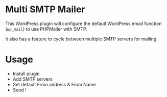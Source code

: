 # Multi SMTP Mailer

This WordPress plugin will configure the default WordPress email function (`wp_mail`) to use PHPMailer with SMTP.

It also has a feature to cycle between multiple SMTP servers for mailing.

Usage
=====

* Install plugin
* Add SMTP servers
* Set default From address & From Name
* Send !